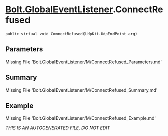# [Bolt.GlobalEventListener](Types/Bolt.GlobalEventListener.md).ConnectRefused
`public virtual void ConnectRefused(UdpKit.UdpEndPoint arg)`
## Parameters
Missing File 'Bolt.GlobalEventListener/M/ConnectRefused_Parameters.md'
## Summary
Missing File 'Bolt.GlobalEventListener/M/ConnectRefused_Summary.md'
## Example
Missing File 'Bolt.GlobalEventListener/M/ConnectRefused_Example.md'

*THIS IS AN AUTOGENERATED FILE, DO NOT EDIT*
